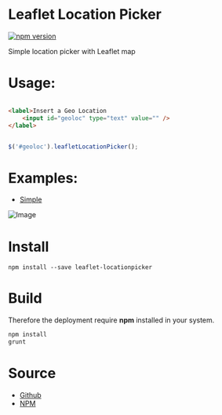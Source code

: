 Leaflet Location Picker
============

[![npm version](https://badge.fury.io/js/leaflet-locationpicker.svg)](http://badge.fury.io/js/leaflet-locationpicker)

Simple location picker with Leaflet map

# Usage:

```html

<label>Insert a Geo Location 
	<input id="geoloc" type="text" value="" />
</label>

```

```javascript

$('#geoloc').leafletLocationPicker();

```

# Examples:

* [Simple](examples/simple.html)


![Image](https://raw.githubusercontent.com/stefanocudini/leaflet-locationpicker/master/images/leaflet-locationpicker.png)


# Install
```
npm install --save leaflet-locationpicker

```

# Build

Therefore the deployment require **npm** installed in your system.
```bash
npm install
grunt
```

# Source

* [Github](https://github.com/stefanocudini/leaflet-locationpicker)
* [NPM](https://npmjs.org/package/leaflet-locationpicker)
